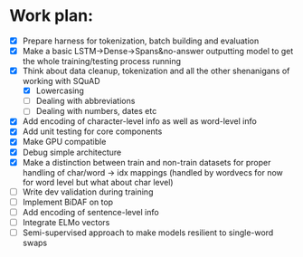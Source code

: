 # Work plan:

- [x] Prepare harness for tokenization, batch building and evaluation
- [x] Make a basic LSTM->Dense->Spans&no-answer outputting model to get the whole training/testing process running
- [x] Think about data cleanup, tokenization and all the other shenanigans of working with SQuAD
    - [x] Lowercasing
    - [ ] Dealing with abbreviations
    - [ ] Dealing with numbers, dates etc
- [x] Add encoding of character-level info as well as word-level info
- [x] Add unit testing for core components
- [x] Make GPU compatible
- [x] Debug simple architecture
- [x] Make a distinction between train and non-train datasets for proper handling of char/word -> idx mappings (handled by wordvecs for now for word level but what about char level)
- [ ] Write dev validation during training
- [ ] Implement BiDAF on top
- [ ] Add encoding of sentence-level info
- [ ] Integrate ELMo vectors
- [ ] Semi-supervised approach to make models resilient to single-word swaps
